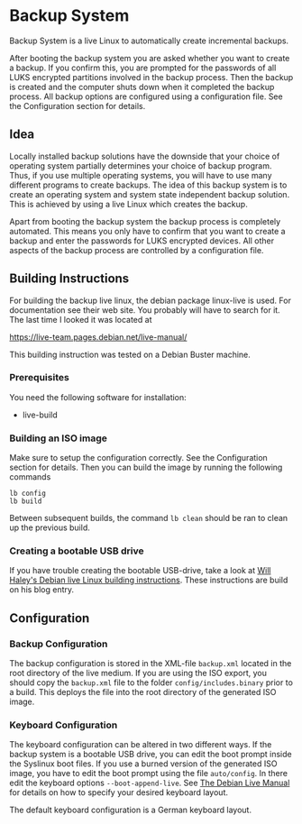 # Backup System
Backup System is a live Linux to automatically create incremental backups.

After booting the backup system you are asked whether you want to create a
backup. If you confirm this, you are prompted for the passwords of all LUKS
encrypted partitions involved in the backup process. Then the backup is
created and the computer shuts down when it completed the backup process. All
backup options are configured using a configuration file. See the
Configuration section for details.

## Idea
Locally installed backup solutions have the downside that your choice of
operating system partially determines your choice of backup program. Thus, if
you use multiple operating systems, you will have to use many different
programs to create backups. The idea of this backup system is to create an
operating system and system state independent backup solution. This is
achieved by using a live Linux which creates the backup.

Apart from booting the backup system the backup process is completely
automated. This means you only have to confirm that you want to create a
backup and enter the passwords for LUKS encrypted devices. All other aspects
of the backup process are controlled by a configuration file.

## Building Instructions
For building the backup live linux, the debian package linux-live is used. For
documentation see their web site. You probably will have to search for
it. The last time I looked it was located at

https://live-team.pages.debian.net/live-manual/

This building instruction was tested on a Debian Buster machine.

### Prerequisites
You need the following software for installation:
 - live-build

### Building an ISO image
Make sure to setup the configuration correctly. See the Configuration section
for details. Then you can build the image by running the following commands

```Shell
lb config
lb build
```

Between subsequent builds, the command `lb clean` should be ran to clean up the
previous build.
 
### Creating a bootable USB drive
If you have trouble creating the bootable USB-drive, take a look at [Will
Haley's Debian live Linux building
instructions](https://willhaley.com/blog/custom-debian-live-environment/). These
instructions are build on his blog entry.

## Configuration
### Backup Configuration
The backup configuration is stored in the XML-file `backup.xml` located in the
root directory of the live medium. If you are using the ISO export, you should
copy the `backup.xml` file to the folder `config/includes.binary` prior to a
build. This deploys the file into the root directory of the generated ISO
image.
### Keyboard Configuration
The keyboard configuration can be altered in two different ways. If the backup
system is a bootable USB drive, you can edit the boot prompt inside the
Syslinux boot files. If you use a burned version of the generated ISO image,
you have to edit the boot prompt using the file `auto/config`. In there edit
the keyboard options `--boot-append-live`. See [The Debian Live
Manual](https://live-team.pages.debian.net/live-manual/html/live-manual/customizing-run-time-behaviours.en.html#532)
for details on how to specify your desired keyboard layout.

The default keyboard configuration is a German keyboard layout.
